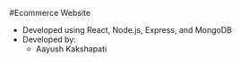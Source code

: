 #Ecommerce Website

- Developed using React, Node.js, Express, and MongoDB
- Developed by:
  - Aayush Kakshapati
